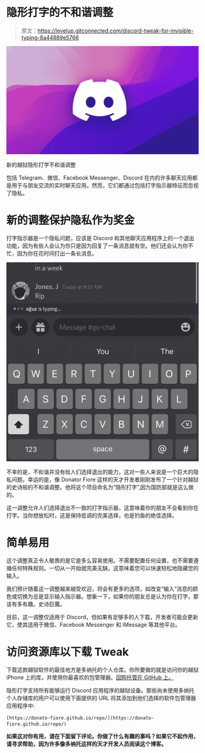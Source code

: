 # 隐形打字的不和谐调整

> 原文：<https://levelup.gitconnected.com/discord-tweak-for-invisible-typing-8a44889e5766>

![](img/eb95a6602b3ff579f0e5dad97ae77ffc.png)

新的越狱隐形打字不和谐调整

包括 Telegram、微信、Facebook Messenger、Discord 在内的许多聊天应用都是用于与朋友交流的实时聊天应用。然而，它们都通过包括打字指示器特征而忽视了隐私。

# 新的调整保护隐私作为奖金

打字指示器是一个隐私问题，应该是 Discord 和其他聊天应用程序上的一个退出功能，因为有些人会认为你只是因为回复了一条消息就有空。他们还会认为你不忙，因为你在花时间打出一条长消息。

![](img/6cf45fb5e06f6f98ab5f6639d0f72940.png)

不幸的是，不和谐并没有给人们选择退出的能力，这对一些人来说是一个巨大的隐私问题。幸运的是，像 Donator Fiore 这样的天才开发者刚刚发布了一个针对越狱的史诗般的不和谐调整。他将这个项目命名为“隐形打字”,因为国防部就是这么做的。

这一调整允许人们选择退出不一致的打字指示器，这意味着你的朋友不会看到你在打字。当你想放松时，这是保持低调的完美选择，也是钓鱼的绝佳选择。

# 简单易用

这个调整真正令人敬畏的是它是多么容易使用。不需要配置任何设置，也不需要遵循任何特殊规则。一切从一开始就完美无缺。这意味着您可以快速轻松地隐藏您的输入。

我们预计随着这一调整越来越受欢迎，将会有更多的选项，如改变“输入”消息的颜色或切换为总是显示输入指示器。想象一下，如果你的朋友总是认为你在打字，那该有多有趣。史诗巨魔。

目前，这一调整仅适用于 Discord，但如果有足够多的人下载，开发者可能会更新它，使其适用于微信、Facebook Messenger 和 iMessage 等其他平台。

# 访问资源库以下载 Tweak

下载这款越狱软件的最佳地方是多纳托的个人仓库。你所要做的就是访问你的越狱 iPhone 上的库，并使用你最喜欢的包管理器。[回购托管在 GitHub 上。](https://donato-fiore.github.io/repo/)

隐形打字支持所有能够运行 Discord 应用程序的越狱设备。那些尚未使用多纳托个人存储库的用户可以使用下面提供的 URL 将其添加到他们选择的软件包管理器应用程序中:

```
[https://donato-fiore.github.io/repo/](https://donato-fiore.github.io/repo/)
```

**如果这对你有用，请在下面留下评论。你做了什么有趣的事吗？如果它不起作用，请寻求帮助，因为许多像多纳托这样的天才开发人员阅读这个博客。**